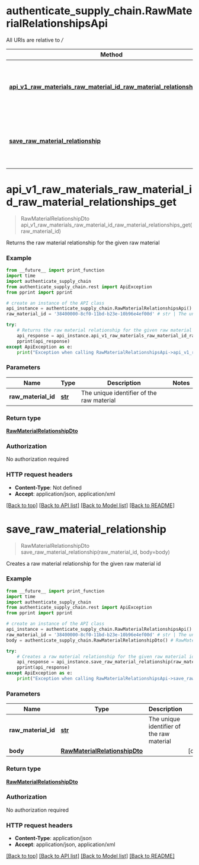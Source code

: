 # authenticate_supply_chain.RawMaterialRelationshipsApi

All URIs are relative to */*

Method | HTTP request | Description
------------- | ------------- | -------------
[**api_v1_raw_materials_raw_material_id_raw_material_relationships_get**](RawMaterialRelationshipsApi.md#api_v1_raw_materials_raw_material_id_raw_material_relationships_get) | **GET** /api/v1/RawMaterials/{rawMaterialId}/RawMaterialRelationships | Returns the raw material relationship for the given raw material
[**save_raw_material_relationship**](RawMaterialRelationshipsApi.md#save_raw_material_relationship) | **POST** /api/v1/RawMaterials/{rawMaterialId}/RawMaterialRelationships | Creates a raw material relationship for the given raw material id

# **api_v1_raw_materials_raw_material_id_raw_material_relationships_get**
> RawMaterialRelationshipDto api_v1_raw_materials_raw_material_id_raw_material_relationships_get(raw_material_id)

Returns the raw material relationship for the given raw material

### Example
```python
from __future__ import print_function
import time
import authenticate_supply_chain
from authenticate_supply_chain.rest import ApiException
from pprint import pprint

# create an instance of the API class
api_instance = authenticate_supply_chain.RawMaterialRelationshipsApi()
raw_material_id = '38400000-8cf0-11bd-b23e-10b96e4ef00d' # str | The unique identifier of the raw material

try:
    # Returns the raw material relationship for the given raw material
    api_response = api_instance.api_v1_raw_materials_raw_material_id_raw_material_relationships_get(raw_material_id)
    pprint(api_response)
except ApiException as e:
    print("Exception when calling RawMaterialRelationshipsApi->api_v1_raw_materials_raw_material_id_raw_material_relationships_get: %s\n" % e)
```

### Parameters

Name | Type | Description  | Notes
------------- | ------------- | ------------- | -------------
 **raw_material_id** | [**str**](.md)| The unique identifier of the raw material | 

### Return type

[**RawMaterialRelationshipDto**](RawMaterialRelationshipDto.md)

### Authorization

No authorization required

### HTTP request headers

 - **Content-Type**: Not defined
 - **Accept**: application/json, application/xml

[[Back to top]](#) [[Back to API list]](../README.md#documentation-for-api-endpoints) [[Back to Model list]](../README.md#documentation-for-models) [[Back to README]](../README.md)

# **save_raw_material_relationship**
> RawMaterialRelationshipDto save_raw_material_relationship(raw_material_id, body=body)

Creates a raw material relationship for the given raw material id

### Example
```python
from __future__ import print_function
import time
import authenticate_supply_chain
from authenticate_supply_chain.rest import ApiException
from pprint import pprint

# create an instance of the API class
api_instance = authenticate_supply_chain.RawMaterialRelationshipsApi()
raw_material_id = '38400000-8cf0-11bd-b23e-10b96e4ef00d' # str | The unique identifier of the raw material
body = authenticate_supply_chain.RawMaterialRelationshipDto() # RawMaterialRelationshipDto |  (optional)

try:
    # Creates a raw material relationship for the given raw material id
    api_response = api_instance.save_raw_material_relationship(raw_material_id, body=body)
    pprint(api_response)
except ApiException as e:
    print("Exception when calling RawMaterialRelationshipsApi->save_raw_material_relationship: %s\n" % e)
```

### Parameters

Name | Type | Description  | Notes
------------- | ------------- | ------------- | -------------
 **raw_material_id** | [**str**](.md)| The unique identifier of the raw material | 
 **body** | [**RawMaterialRelationshipDto**](RawMaterialRelationshipDto.md)|  | [optional] 

### Return type

[**RawMaterialRelationshipDto**](RawMaterialRelationshipDto.md)

### Authorization

No authorization required

### HTTP request headers

 - **Content-Type**: application/json
 - **Accept**: application/json, application/xml

[[Back to top]](#) [[Back to API list]](../README.md#documentation-for-api-endpoints) [[Back to Model list]](../README.md#documentation-for-models) [[Back to README]](../README.md)

